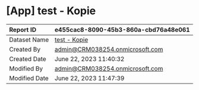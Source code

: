 



# [App] test - Kopie

|Report ID|e455cac8-8090-45b3-860a-cbd76a48e061|
| :--- | :--- |
|Dataset Name|[test - Kopie](./Datasets/test---Kopie.md)|
|Created By|admin@CRM038254.onmicrosoft.com|
|Created Date|June 22, 2023 11:40:32|
|Modified By|admin@CRM038254.onmicrosoft.com|
|Modified Date|June 22, 2023 11:47:39|
